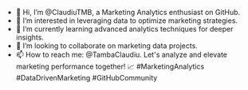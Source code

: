- 👋 Hi, I’m @ClaudiuTMB, a Marketing Analytics enthusiast on GitHub.
- 👀 I’m interested in leveraging data to optimize marketing strategies.
- 🌱 I’m currently learning advanced analytics techniques for deeper insights.
- 💞️ I’m looking to collaborate on marketing data projects.
- 📫 How to reach me: @TambaClaudiu. Let's analyze and elevate marketing performance together! 📈 #MarketingAnalytics #DataDrivenMarketing #GitHubCommunity

<!---
ClaudiuTMB/ClaudiuTMB is a ✨ special ✨ repository because its `README.md` (this file) appears on your GitHub profile.
You can click the Preview link to take a look at your changes.
--->
